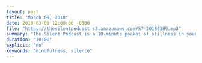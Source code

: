 ```yaml
---
layout: post
title: "March 09, 2018"
date: 2018-03-09 12:00:00 -0500
file: "https://thesilentpodcast.s3.amazonaws.com/57-20180309.mp3"
summary: "The Silent Podcast is a 10-minute pocket of stillness in your day. Listen to it at a set time every day, in the middle of a busy commute, or when you simply need a break from all of the hustle and bustle of distraction around you."
duration: "10:00"
explicit: "no"
keywords: "mindfulness, silence"
---
```

